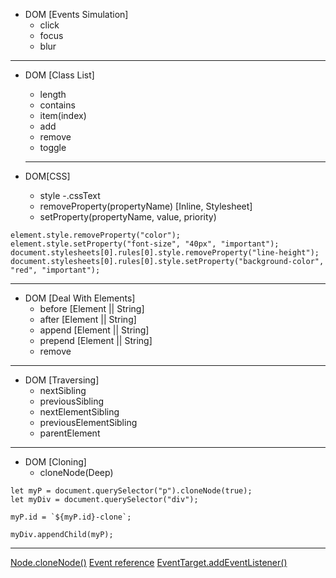 - DOM [Events Simulation]
  - click
  - focus
  - blur

--- 

- DOM [Class List]
  - length
  - contains
  - item(index)
  - add
  - remove
  - toggle

  ---

- DOM[CSS] 
    - style 
    -.cssText 
    - removeProperty(propertyName) [Inline, Stylesheet] 
    - setProperty(propertyName, value, priority)

```
element.style.removeProperty("color");
element.style.setProperty("font-size", "40px", "important");
document.stylesheets[0].rules[0].style.removeProperty("line-height");
document.stylesheets[0].rules[0].style.setProperty("background-color", "red", "important");
```
---

-  DOM [Deal With Elements]
    -  before [Element || String]
    -  after [Element || String]
    -  append [Element || String]
    -  prepend [Element || String]
    -  remove

--- 

- DOM [Traversing]
  - nextSibling
  - previousSibling
  - nextElementSibling
  - previousElementSibling
  - parentElement

---

- DOM [Cloning]
  - cloneNode(Deep)

```
let myP = document.querySelector("p").cloneNode(true);
let myDiv = document.querySelector("div");

myP.id = `${myP.id}-clone`;

myDiv.appendChild(myP);
```

---

[Node.cloneNode()](https://developer.mozilla.org/en-US/docs/Web/API/Node/cloneNode)
[Event reference](https://developer.mozilla.org/en-US/docs/Web/Events)
[EventTarget.addEventListener()](https://developer.mozilla.org/en-US/docs/Web/API/EventTarget/addEventListener)
